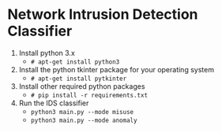 # Network Intrusion Detection Classifier
1. Install python 3.x
    * ``# apt-get install python3``
2. Install the python tkinter package for your operating system
    * ``# apt-get install pytkinter``
3. Install other required python packages
    * ``# pip install -r requirements.txt``
4. Run the IDS classifier
    * ``python3 main.py --mode misuse``
    * ``python3 main.py --mode anomaly``